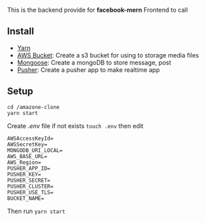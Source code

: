 This is the backend provide for **facebook-mern** Frontend to call

## Install
* [Yarn](https://classic.yarnpkg.com/lang/en/docs/install/#debian-stable)
* [AWS Bucket](https://docs.aws.amazon.com/AmazonS3/latest/userguide/create-bucket-overview.html): Create a s3 bucket for using to storage media files
* [Mongoose](https://account.mongodb.com/account/login): Create a mongoDB to store message, post
* [Pusher](https://dashboard.pusher.com/accounts/sign_in): Create a pusher app to make realtime app

## Setup
```
cd /amazone-clone
yarn start
```

Create _.env_ file if not exists `touch .env` then edit
```
AWSAccessKeyId=
AWSSecretKey=
MONGODB_URI_LOCAL=
AWS_BASE_URL=
AWS_Region=
PUSHER_APP_ID=
PUSHER_KEY=
PUSHER_SECRET=
PUSHER_CLUSTER=
PUSHER_USE_TLS=
BUCKET_NAME=
```

Then run `yarn start`